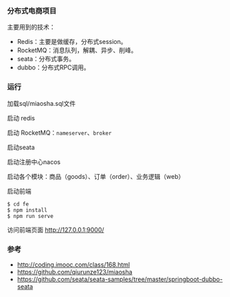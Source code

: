 ### 分布式电商项目

主要用到的技术：

- Redis：主要是做缓存，分布式session。
- RocketMQ：消息队列，解耦、异步、削峰。
- seata：分布式事务。
- dubbo：分布式RPC调用。 



### 运行

加载sql/miaosha.sql文件

启动 redis

启动 RocketMQ：`nameserver`、`broker`

启动seata

启动注册中心nacos

启动各个模块：商品（goods）、订单（order）、业务逻辑（web）

启动前端

```
$ cd fe
$ npm install
$ npm run serve
```

访问前端页面  http://127.0.0.1:9000/


### 参考

- http://coding.imooc.com/class/168.html
- https://github.com/qiurunze123/miaosha
- https://github.com/seata/seata-samples/tree/master/springboot-dubbo-seata
